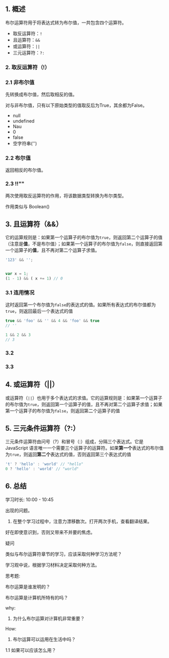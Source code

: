 ## 1. 概述

布尔运算符用于将表达式转为布尔值，一共包含四个运算符。

-   取反运算符：`!`
-   且运算符：`&&`
-   或运算符：`||`
-   三元运算符：`?:`

### 2. 取反运算符（!）

### 2.1 非布尔值

先转换成布尔值，然后取相反的值。

对与非布尔值，只有以下原始类型的值取反后为True，其余都为False。

-   null
-   undefined
-   Nau
-   0
-   false
-   空字符串('')

### 2.2 布尔值 

返回相反的布尔值。

### 2.3 !!""

两次使用取反运算符的作用，将该数据类型转换为布尔类型。

作用类似与 Boolean()

## 3. 且运算符（&&）

它的运算规则是：如果第一个运算子的布尔值为`true`，则返回第二个运算子的值（注意是**值**，不是布尔值）；如果第一个运算子的布尔值为`false`，则直接返回第一个运算子的**值**，且不再对第二个运算子求值。



```javascript
'123' && '';


var x = 1;
(1 - 1) && ( x += 1) // 0 
```



### 3.1 连用情况

这时返回第一个布尔值为`false`的表达式的值。如果所有表达式的布尔值都为`true`，则返回最后一个表达式的值

```javascript
true && 'foo' && '' && 4 && 'foo' && true
// ''

1 && 2 && 3
// 3
```



### 3.2 

### 3.3 

## 4. 或运算符（||）

或运算符（`||`）也用于多个表达式的求值。它的运算规则是：如果第一个运算子的布尔值为`true`，则返回第一个运算子的值，且不再对第二个运算子求值；如果第一个运算子的布尔值为`false`，则返回第二个运算子的值

## 5. 三元条件运算符（?:）

三元条件运算符由问号（?）和冒号（:）组成，分隔三个表达式。它是 JavaScript 语言唯一一个需要三个运算子的运算符。如果**第一个**表达式的布尔值为`true`，则返回**第二个**表达式的值，否则返回第三个表达式的值

```javascript
't' ? 'hello' : 'world' // "hello"
0 ? 'hello' : 'world' // "world"

```



## 6. 总结

学习时长: 10:00 - 10:45

出现的问题。

1.  在整个学习过程中，注意力漂移数次。打开两次手机，查看翻译结果。

好在即使意识到，否则又带来不并要的焦虑。



疑问

类似与布尔运算符章节的学习，应该采取何种学习方法呢？

学习观中说，根据学习材料决定采取何种方法。





思考题:

布尔运算是谁发明的？

布尔运算是计算机所特有的吗？



why:

1.  为什么布尔运算对计算机非常重要？



How:

1.  布尔运算可以运用在生活中吗？

1.1 如果可以应该怎么用？








